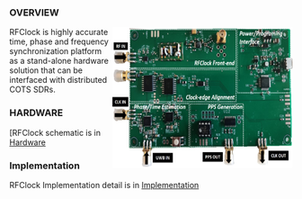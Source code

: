 ### OVERVIEW
<img src="./images/RFClock.jpg" alt="RFClock Board" width="321" height="250" align="right"/>

RFClock is highly accurate time, phase and frequency synchronization platform as a stand-alone hardware solution that can be interfaced with distributed COTS SDRs.

### HARDWARE
[RFClock schematic is in [Hardware](Hardware/schematic.pdf)

### Implementation
RFClock Implementation detail is in [Implementation](Implementation/RFClock_implementation.pdf)